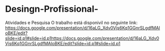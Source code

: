 # Desingn-Profissional-
Atividades e Pesquisa
O trabalho está disponivil no seguinte link:
https://docs.google.com/presentation/d/16aLG_Xdv0Vjs6Kq1GGnrSLgdfMAloBKE/edit?slide=id.p1#slide=id.p1https://docs.google.com/presentation/d/16aLG_Xdv0Vjs6Kq1GGnrSLgdfMAloBKE/edit?slide=id.p1#slide=id.p1
